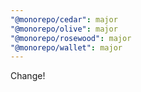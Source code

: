 ```yaml
---
"@monorepo/cedar": major
"@monorepo/olive": major
"@monorepo/rosewood": major
"@monorepo/wallet": major
---
```


Change!
